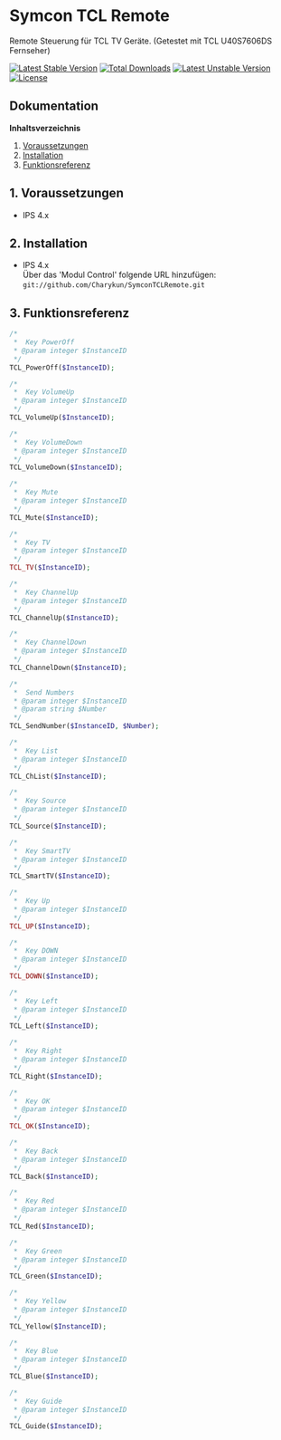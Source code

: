 # Symcon TCL Remote
Remote Steuerung für TCL TV Geräte.
(Getestet mit TCL U40S7606DS Fernseher)

[![Latest Stable Version](https://poser.pugx.org/charykun/symcontclremote/v/stable)](https://packagist.org/packages/charykun/symcontclremote) [![Total Downloads](https://poser.pugx.org/charykun/symcontclremote/downloads)](https://packagist.org/packages/charykun/symcontclremote) [![Latest Unstable Version](https://poser.pugx.org/charykun/symcontclremote/v/unstable)](https://packagist.org/packages/charykun/symcontclremote) [![License](https://poser.pugx.org/charykun/symcontclremote/license)](https://packagist.org/packages/charykun/symcontclremote)

## Dokumentation

**Inhaltsverzeichnis**

1. [Voraussetzungen](#1-voraussetzungen)
2. [Installation](#2-installation)
3. [Funktionsreferenz](#3-funktionsreferenz) 

## 1. Voraussetzungen

 - IPS 4.x

## 2. Installation

   - IPS 4.x  
        Über das 'Modul Control' folgende URL hinzufügen:  
        `git://github.com/Charykun/SymconTCLRemote.git`

## 3. Funktionsreferenz

```php
/*
 *  Key PowerOff
 * @param integer $InstanceID
 */
TCL_PowerOff($InstanceID);

/*
 *  Key VolumeUp
 * @param integer $InstanceID
 */
TCL_VolumeUp($InstanceID);

/*
 *  Key VolumeDown
 * @param integer $InstanceID
 */
TCL_VolumeDown($InstanceID);

/*
 *  Key Mute
 * @param integer $InstanceID
 */
TCL_Mute($InstanceID);

/*
 *  Key TV
 * @param integer $InstanceID
 */
TCL_TV($InstanceID);

/*
 *  Key ChannelUp
 * @param integer $InstanceID
 */
TCL_ChannelUp($InstanceID);

/*
 *  Key ChannelDown
 * @param integer $InstanceID
 */
TCL_ChannelDown($InstanceID);

/*
 *  Send Numbers
 * @param integer $InstanceID
 * @param string $Number
 */
TCL_SendNumber($InstanceID, $Number);

/*
 *  Key List
 * @param integer $InstanceID
 */
TCL_ChList($InstanceID);

/*
 *  Key Source
 * @param integer $InstanceID
 */
TCL_Source($InstanceID);

/*
 *  Key SmartTV
 * @param integer $InstanceID
 */
TCL_SmartTV($InstanceID);

/*
 *  Key Up
 * @param integer $InstanceID
 */
TCL_UP($InstanceID);

/*
 *  Key DOWN
 * @param integer $InstanceID
 */
TCL_DOWN($InstanceID);

/*
 *  Key Left
 * @param integer $InstanceID
 */
TCL_Left($InstanceID);

/*
 *  Key Right
 * @param integer $InstanceID
 */
TCL_Right($InstanceID);

/*
 *  Key OK
 * @param integer $InstanceID
 */
TCL_OK($InstanceID);

/*
 *  Key Back
 * @param integer $InstanceID
 */
TCL_Back($InstanceID);

/*
 *  Key Red
 * @param integer $InstanceID
 */
TCL_Red($InstanceID);

/*
 *  Key Green
 * @param integer $InstanceID
 */
TCL_Green($InstanceID);

/*
 *  Key Yellow
 * @param integer $InstanceID
 */
TCL_Yellow($InstanceID);

/*
 *  Key Blue
 * @param integer $InstanceID
 */
TCL_Blue($InstanceID);

/*
 *  Key Guide
 * @param integer $InstanceID
 */
TCL_Guide($InstanceID);

```
   
 

